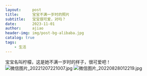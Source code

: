 ```yaml
---
layout:     post
title:      宝宝不满一岁时的照片
subtitle:   宝宝很可爱，对吗？
date:       2023-11-01
author:     ajiao
header-img: img/post-bg-alibaba.jpg
catalog: true
tags:
    - 生活
---
```


宝宝名叫柠檬，这是她不满一岁时的样子，很可爱吧！
![微信图片_20221207221007.jpg](https://s2.loli.net/2023/11/01/Hiq8QzGWUxnelF5.jpg)
![微信图片_20220828012219.jpg](https://s2.loli.net/2023/11/01/gLOncDYNoktE21K.jpg)
